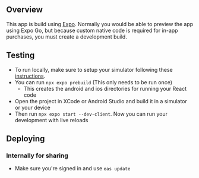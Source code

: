 ## Overview
This app is build using [Expo](https://docs.expo.dev/). Normally you would be able to preview the app using Expo Go, but because custom native code is required for in-app purchases, you must create a development build. 

## Testing
- To run locally, make sure to setup your simulator following these [instructions](https://docs.expo.dev/get-started/set-up-your-environment).
- You can run `npx expo prebuild` (This only needs to be run once)
  - This creates the android and ios directories for running your React code
- Open the project in XCode or Android Studio and build it in a simulator or your device
- Then run `npx expo start --dev-client`. Now you can run your development with live reloads

## Deploying
### Internally for sharing
- Make sure you're signed in and use `eas update` 